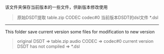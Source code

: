 该文件夹保存当前版本的一些文件，供新版本修改使用

> 原始DSDT提取 table.zip
> CODEC codec#0
> 当前版本DSDT的dsl文件 *.dsl

---

This folder save current version some files for modification to new version

> original DSDT => table.zip
> audio CODEC => codec#0
> current version DSDT has not compiled => *.dsl